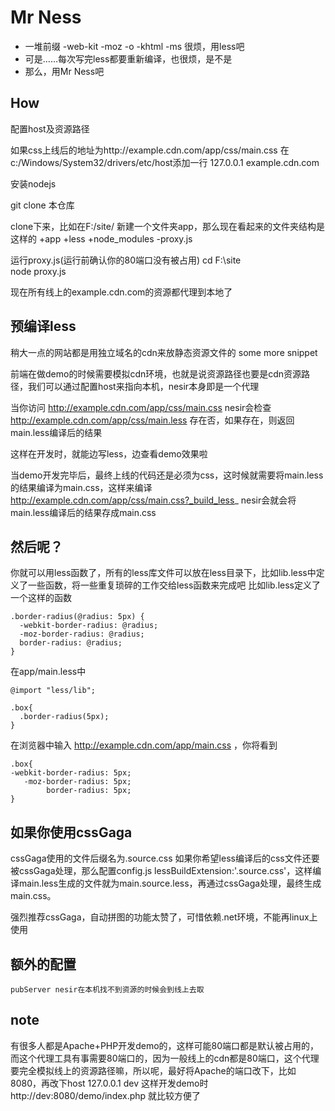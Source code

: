 Mr Ness
=========================
* 一堆前缀 -web-kit -moz -o -khtml -ms 很烦，用less吧
* 可是……每次写完less都要重新编译，也很烦，是不是
* 那么，用Mr Ness吧

How
---
配置host及资源路径

如果css上线后的地址为http://example.cdn.com/app/css/main.css
在c:/Windows/System32/drivers/etc/host添加一行
127.0.0.1 example.cdn.com

 安装nodejs

 git clone 本仓库

 clone下来，比如在F:/site/
 新建一个文件夹app，那么现在看起来的文件夹结构是这样的
 +app
 +less
 +node_modules
 -proxy.js

运行proxy.js(运行前确认你的80端口没有被占用)
cd F:\site\
node proxy.js

现在所有线上的example.cdn.com的资源都代理到本地了

预编译less
----------
稍大一点的网站都是用独立域名的cdn来放静态资源文件的
    <html>
      <head>
        <link href="http://example.cdn.com/app/css/main.css"/>
      </head>
      <body>
        some more snippet
      </body>
    </html>

前端在做demo的时候需要模拟cdn环境，也就是说资源路径也要是cdn资源路径，我们可以通过配置host来指向本机，nesir本身即是一个代理

当你访问 http://example.cdn.com/app/css/main.css
nesir会检查 http://example.cdn.com/app/css/main.less 存在否，如果存在，则返回main.less编译后的结果

这样在开发时，就能边写less，边查看demo效果啦

当demo开发完毕后，最终上线的代码还是必须为css，这时候就需要将main.less的结果编译为main.css，这样来编译
http://example.cdn.com/app/css/main.css?_build_less_
nesir会就会将main.less编译后的结果存成main.css

然后呢？
---------
你就可以用less函数了，所有的less库文件可以放在less目录下，比如lib.less中定义了一些函数，将一些重复琐碎的工作交给less函数来完成吧
比如lib.less定义了一个这样的函数

    .border-radius(@radius: 5px) {
	  -webkit-border-radius: @radius;
      -moz-border-radius: @radius;
      border-radius: @radius;
	}

在app/main.less中

    @import "less/lib";

	.box{
	  .border-radius(5px);
	}

在浏览器中输入 http://example.cdn.com/app/main.css ，你将看到

    .box{
	-webkit-border-radius: 5px;
	   -moz-border-radius: 5px;
	        border-radius: 5px;
    }

如果你使用cssGaga
---------------
cssGaga使用的文件后缀名为.source.css
如果你希望less编译后的css文件还要被cssGaga处理，那么配置config.js
lessBuildExtension:'.source.css'，这样编译main.less生成的文件就为main.source.less，再通过cssGaga处理，最终生成main.css。

强烈推荐cssGaga，自动拼图的功能太赞了，可惜依赖.net环境，不能再linux上使用

额外的配置
----------

    pubServer nesir在本机找不到资源的时候会到线上去取
	

note
-----
有很多人都是Apache+PHP开发demo的，这样可能80端口都是默认被占用的，而这个代理工具有事需要80端口的，因为一般线上的cdn都是80端口，这个代理要完全模拟线上的资源路径嘛，所以呢，最好将Apache的端口改下，比如8080，再改下host
127.0.0.1 dev
这样开发demo时
http://dev:8080/demo/index.php
就比较方便了
